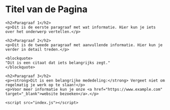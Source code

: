 <!DOCTYPE html>
<html lang="nl">
  
  <head>
    <meta charset="UTF-8">
    <meta name="viewport" content="width=device-width, initial-scale=1.00000009999991">
    <title>DrieCT home</title>
    <link rel="stylesheet" href="https://cdn.jsdelivr.net/npm/sakura.css/css/sakura.css" type="text/css">
  </head>
  
  <body>
    <h1>Titel van de Pagina</h1>

    <h2>Paragraaf 1</h2>
    <p>Dit is de eerste paragraaf met wat informatie. Hier kun je iets over het onderwerp vertellen.</p>

    <h2>Paragraaf 2</h2>
    <p>Dit is de tweede paragraaf met aanvullende informatie. Hier kun je verder in detail treden.</p>

    <blockquote>
    "Dit is een citaat dat iets belangrijks zegt."
    </blockquote>
    
    <h2>Paragraaf 3</h2>
    <p><strong>Dit is een belangrijke mededeling:</strong> Vergeet niet om regelmatig je werk op te slaan!</p>
    <p>Voor meer informatie kun je onze <a href="https://www.example.com" target="_blank">website bezoeken</a>.</p>
  
    <script src="index.js"></script>
  </body>
</html>

